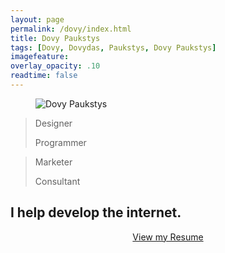 ```yaml
---
layout: page
permalink: /dovy/index.html
title: Dovy Paukstys
tags: [Dovy, Dovydas, Paukstys, Dovy Paukstys]
imagefeature: 
overlay_opacity: .10
readtime: false
---
```


<figure>
  <img src="{{ site.url }}/images/self_pic.jpg" alt="Dovy Paukstys">
</figure>

<div class="col-md-6">  
	<blockquote>
		<p>Designer</p>
		<p>Programmer</p>
	</blockquote>
</div>
<div class="col-md-6">  
	<blockquote>
		<p>Marketer</p>
		<p>Consultant</p>
	</blockquote>
</div>

## I help develop the internet.

<center><a href="http://resume.linkedinlabs.com/kl4yr6ht0" class="btn btn-primary btn-lg" target="_blank">View my Resume</a></center>
